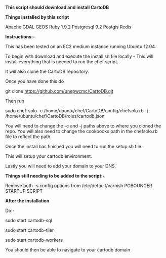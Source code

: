 **This script should download and install CartoDB**

**Things installed by this script**

Apache
GDAL
GEOS
Ruby 1.9.2
Postgresql 9.2
Postgis
Redis


**Instructions:-**


This has been tested on an EC2 medium instance running Ubuntu 12.04.


To begin with download and execute the install.sh file locally - This will install everything that is needed to run the chef script.

It will also clone the CartoDB repository.


Once you have done this do


git clone https://github.com/unepwcmc/CartoDB.git


Then run 

sudo chef-solo -c /home/ubuntu/chef/CartoDB/config/chefsolo.rb -j /home/ubuntu/chef/CartoDB/roles/cartodb.json



You will need to change the -c and -j paths above to where you cloned the repo.  You will also need to change the cookbooks path in the chefsolo.rb file to reflect the path.


Once the install has finished you will need to run the setup.sh file.

This will setup your cartodb environment.


Lastly you will need to add your domain to your DNS.


**Things still needing to be added to the script:-**

Remove both -s config options from /etc/default/varnish
PGBOUNCER STARTUP SCRIPT


**After the installation**

Do:-

sudo start cartodb-sql

sudo start cartodb-tiler

sudo start cartodb-workers


You should then be able to navigate to your cartodb domain

